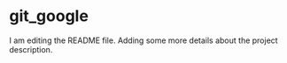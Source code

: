 # git_google

I am editing the README file. Adding some more details about the project description.
